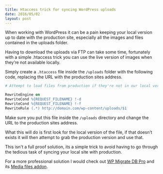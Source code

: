 ```yaml
---
title: Htaccess trick for syncing WordPress uploads
date: 2016/05/02
layout: post
---
```


When working with WordPress it can be a pain keeping your local version up to date with the production site, especially all the images and files contained in the uploads folder.

Having to download the uploads via FTP can take some time, fortunately with a simple .htaccess trick you can use the live version of images when they’re not available locally.

Simply create a `.htaccess` file inside the `/uploads` folder with the following code, replacing the URL with the production sites address.

```apache
# Attempt to load files from production if they're not in our local version

RewriteEngine on
RewriteCond %{REQUEST_FILENAME} !-d
RewriteCond %{REQUEST_FILENAME} !-f
RewriteRule (.*) http://domain.com/wp-content/uploads/$1
```

Make sure you put this file inside the `/uploads` directory and change the URL to the production sites address.

What this will do is first look for the local version of the file, if that doesn’t exists it will then attempt to grab the production version and use that.

This isn't a full proof solution, its a simple trick to avoid having to go through the tedious task of syncing your local site with production.

For a more professional solution I would check out [WP Migrate DB Pro](https://deliciousbrains.com/wp-migrate-db-pro) and its [Media files addon](https://deliciousbrains.com/wp-migrate-db-pro/#addons).
